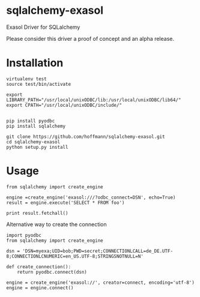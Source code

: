 sqlalchemy-exasol
=================

Exasol Driver for SQLalchemy

Please consider this driver a proof of concept and an alpha release.

Installation
============

    virtualenv test
    source test/bin/activate

    export LIBRARY_PATH="/usr/local/unixODBC/lib:/usr/local/unixODBC/lib64/"
    export CPATH="/usr/local/unixODBC/include/"


    pip install pyodbc
    pip install sqlalchemy

    git clone https://github.com/hoffmann/sqlalchemy-exasol.git
    cd sqlalchemy-exasol
    python setup.py install


Usage
=====

    from sqlalchemy import create_engine

    engine =create_engine('exasol:///?odbc_connect=DSN', echo=True)
    result = engine.execute('SELECT * FROM foo')

    print result.fetchall()

Alternative way to create the connection

    import pyodbc
    from sqlalchemy import create_engine
    
    dsn = 'DSN=myexa;UID=bob;PWD=secret;CONNECTIONLCALL=de_DE.UTF-8;CONNECTIONLCNUMERIC=en_US.UTF-8;STRINGSNOTNULL=N'
    
    def create_connection():
        return pyodbc.connect(dsn)
        
    engine = create_engine('exasol://', creator=connect, encoding='utf-8')
    engine = engine.connect()    



